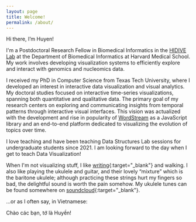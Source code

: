 ```yaml
---
layout: page
title: Welcome!
permalink: /about/
---
```


Hi there, I’m Huyen!

I'm a Postdoctoral Research Fellow in Biomedical Informatics in the <a href="https://hidivelab.org/" target="_blank">HIDIVE Lab</a> at the Department of 
Biomedical Informatics at Harvard Medical School. My work involves developing visualization systems to 
efficiently explore and interact with genomics and nucleomics data.

I received my PhD in Computer Science from Texas Tech University, where I developed an interest in 
interactive data visualization and visual analytics. My doctoral studies focused on interactive time-series 
visualizations, spanning both quantitative and qualitative data. The primary goal of my research centers on 
exploring and communicating insights from temporal patterns through interactive visual interfaces. 
This vision was actualized with the development and rise in popularity of <a href="https://huyen-nguyen.github.io/WordStream/" target="_blank">WordStream</a> 
as a JavaScript library and an end-to-end platform dedicated to visualizing the evolution of topics over time.

I love teaching and have been teaching Data Structures Lab sessions for undergraduate students since 2021. I am looking forward to the day when I get to teach Data Visualization!

When I'm not visualizing stuff, I like [writing](https://huyendoesstuff.github.io/){:target="_blank"} and walking. I
also like playing the
ukulele and guitar,
and their lovely “mixture” which is the baritone ukulele; although practicing these strings hurt my fingers so bad, the
delightful sound is worth the pain somehow. My ukulele tunes can be found somewhere on [soundcloud](https://soundcloud.com/huyendoesstuff){:target="_blank"}.

...or as I often say, in Vietnamese:

Chào các bạn, tớ là Huyền!
